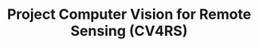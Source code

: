 ---
layout: teaching_course
#
update_date: 2021-09-04
title: Project Computer Vision for Remote Sensing (CV4RS)
banner_image: CV4RS-2.jpg
semester: Winter semester 2021/22
credit_point: 6 SWS/9 ECTS
participants: 15
date_time: Friday 14:00-20:00
location: H 0106
isis_link: https://isis.tu-berlin.de/course/view.php?id=26214
#
description: |
  Participants of this project course gain practical experience in applying computer vision
  techniques to address Earth observation questions in a collaborative team and acquire knowledge
  on state-of-the-art topics in the field of computer vision for remote sensing.
  For the details about the course content, please visit the <a href="https://moseskonto.tu-berlin.de/moses/modultransfersystem/bolognamodule/beschreibung/anzeigen.html?nummer=41012&version=1&sprache=2" target="_blank">Moses</a> page. <br />
  <br />
  If you have any questions regarding the organization of the course, do not hesitate to contact us at: <a href="mailto:sekr@rsim.tu-berlin.de">sekr@rsim.tu-berlin.de</a>.

announcements:
  -

lecturers:
    - name: Prof. Dr. Begüm Demir
      image: team_1.jpg
    - name: Dr. Nimisha Thekke Madam
      image: nimisha-thekke-madam.png
---